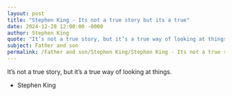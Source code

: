```yaml
---
layout: post
title: "Stephen King - Its not a true story but its a true"
date: 2024-12-28 12:00:00 -0000
author: Stephen King
quote: "It’s not a true story, but it’s a true way of looking at things."
subject: Father and son
permalink: /Father and son/Stephen King/Stephen King - Its not a true story but its a true
---
```


It’s not a true story, but it’s a true way of looking at things.

- Stephen King
